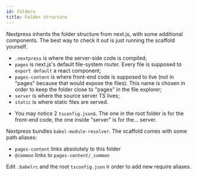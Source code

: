 ```yaml
---
id: folders
title: Folder structure
---
```


Nextpress inherits the folder structure from next.js, with some additional components. The best way
to check it out is just running the scaffold yourself.

- `.nextpress` is where the server-side code is compiled;
- `pages` is next.js's default file-system router. Every file is supposed to `export default` a react component;
- `pages-content` is where front-end code is supposed to live (not in "pages" because that would expose the files). This name is chosen in order to keep the folder close to "pages" in the file explorer;
- `server` is where the source server TS lives;
- `static` is where static files are served.

* You may notice 2 `tsconfig.json`s. The one in the root folder is for the front-end code, the one inside "server" is for the... server.

Nextpress bundles `babel-module-resolver`. The scaffold comes with some path aliases:

- `pages-content` links absolutely to this folder
- `@common` links to `pages-content/_common`

Edit `.babelrc` and the root `tsconfig.json` ir order to add new require aliases.
